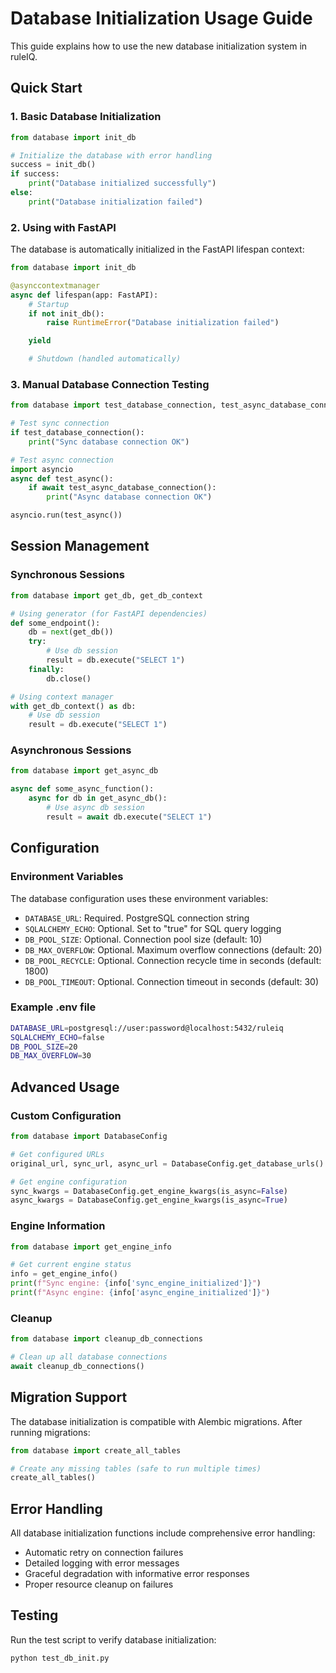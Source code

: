 # Database Initialization Usage Guide

This guide explains how to use the new database initialization system in ruleIQ.

## Quick Start

### 1. Basic Database Initialization

```python
from database import init_db

# Initialize the database with error handling
success = init_db()
if success:
    print("Database initialized successfully")
else:
    print("Database initialization failed")
```

### 2. Using with FastAPI

The database is automatically initialized in the FastAPI lifespan context:

```python
from database import init_db

@asynccontextmanager
async def lifespan(app: FastAPI):
    # Startup
    if not init_db():
        raise RuntimeError("Database initialization failed")

    yield

    # Shutdown (handled automatically)
```

### 3. Manual Database Connection Testing

```python
from database import test_database_connection, test_async_database_connection

# Test sync connection
if test_database_connection():
    print("Sync database connection OK")

# Test async connection
import asyncio
async def test_async():
    if await test_async_database_connection():
        print("Async database connection OK")

asyncio.run(test_async())
```

## Session Management

### Synchronous Sessions

```python
from database import get_db, get_db_context

# Using generator (for FastAPI dependencies)
def some_endpoint():
    db = next(get_db())
    try:
        # Use db session
        result = db.execute("SELECT 1")
    finally:
        db.close()

# Using context manager
with get_db_context() as db:
    # Use db session
    result = db.execute("SELECT 1")
```

### Asynchronous Sessions

```python
from database import get_async_db

async def some_async_function():
    async for db in get_async_db():
        # Use async db session
        result = await db.execute("SELECT 1")
```

## Configuration

### Environment Variables

The database configuration uses these environment variables:

- `DATABASE_URL`: Required. PostgreSQL connection string
- `SQLALCHEMY_ECHO`: Optional. Set to "true" for SQL query logging
- `DB_POOL_SIZE`: Optional. Connection pool size (default: 10)
- `DB_MAX_OVERFLOW`: Optional. Maximum overflow connections (default: 20)
- `DB_POOL_RECYCLE`: Optional. Connection recycle time in seconds (default: 1800)
- `DB_POOL_TIMEOUT`: Optional. Connection timeout in seconds (default: 30)

### Example .env file

```bash
DATABASE_URL=postgresql://user:password@localhost:5432/ruleiq
SQLALCHEMY_ECHO=false
DB_POOL_SIZE=20
DB_MAX_OVERFLOW=30
```

## Advanced Usage

### Custom Configuration

```python
from database import DatabaseConfig

# Get configured URLs
original_url, sync_url, async_url = DatabaseConfig.get_database_urls()

# Get engine configuration
sync_kwargs = DatabaseConfig.get_engine_kwargs(is_async=False)
async_kwargs = DatabaseConfig.get_engine_kwargs(is_async=True)
```

### Engine Information

```python
from database import get_engine_info

# Get current engine status
info = get_engine_info()
print(f"Sync engine: {info['sync_engine_initialized']}")
print(f"Async engine: {info['async_engine_initialized']}")
```

### Cleanup

```python
from database import cleanup_db_connections

# Clean up all database connections
await cleanup_db_connections()
```

## Migration Support

The database initialization is compatible with Alembic migrations. After running migrations:

```python
from database import create_all_tables

# Create any missing tables (safe to run multiple times)
create_all_tables()
```

## Error Handling

All database initialization functions include comprehensive error handling:

- Automatic retry on connection failures
- Detailed logging with error messages
- Graceful degradation with informative error responses
- Proper resource cleanup on failures

## Testing

Run the test script to verify database initialization:

```bash
python test_db_init.py
```
